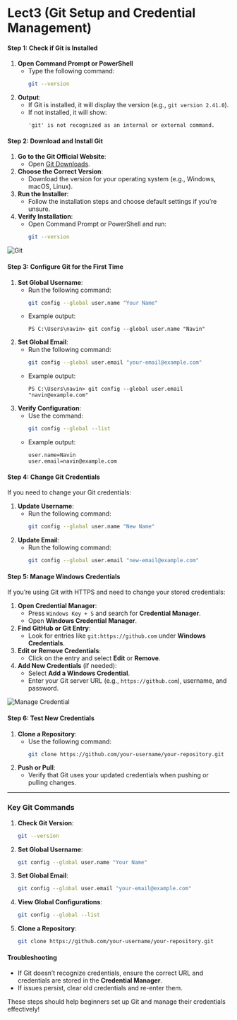 # Lect3 (Git Setup and Credential Management)

#### Step 1: Check if Git is Installed
1. **Open Command Prompt or PowerShell**
   - Type the following command:
     ```bash
     git --version
     ```
2. **Output**:
   - If Git is installed, it will display the version (e.g., `git version 2.41.0`).
   - If not installed, it will show:
     ```
     'git' is not recognized as an internal or external command.
     ```

#### Step 2: Download and Install Git
1. **Go to the Git Official Website**:
   - Open [Git Downloads](https://git-scm.com/downloads).
2. **Choose the Correct Version**:
   - Download the version for your operating system (e.g., Windows, macOS, Linux).
3. **Run the Installer**:
   - Follow the installation steps and choose default settings if you’re unsure.
4. **Verify Installation**:
   - Open Command Prompt or PowerShell and run:
     ```bash
     git --version
     ```
![Git](http://localhost:5000/content/images/75afa3d5-5e3f-408f-854a-17364c52c6c2.png)


#### Step 3: Configure Git for the First Time
1. **Set Global Username**:
   - Run the following command:
     ```bash
     git config --global user.name "Your Name"
     ```
   - Example output:
     ```
     PS C:\Users\navin> git config --global user.name "Navin"
     ```
2. **Set Global Email**:
   - Run the following command:
     ```bash
     git config --global user.email "your-email@example.com"
     ```
   - Example output:
     ```
     PS C:\Users\navin> git config --global user.email "navin@example.com"
     ```
3. **Verify Configuration**:
   - Use the command:
     ```bash
     git config --global --list
     ```
   - Example output:
     ```
     user.name=Navin
     user.email=navin@example.com
     ```

#### Step 4: Change Git Credentials
If you need to change your Git credentials:
1. **Update Username**:
   - Run the following command:
     ```bash
     git config --global user.name "New Name"
     ```
2. **Update Email**:
   - Run the following command:
     ```bash
     git config --global user.email "new-email@example.com"
     ```

#### Step 5: Manage Windows Credentials
If you’re using Git with HTTPS and need to change your stored credentials:
1. **Open Credential Manager**:
   - Press `Windows Key + S` and search for **Credential Manager**.
   - Open **Windows Credential Manager**.
2. **Find GitHub or Git Entry**:
   - Look for entries like `git:https://github.com` under **Windows Credentials**.
3. **Edit or Remove Credentials**:
   - Click on the entry and select **Edit** or **Remove**.
4. **Add New Credentials** (if needed):
   - Select **Add a Windows Credential**.
   - Enter your Git server URL (e.g., `https://github.com`), username, and password.

![Manage Credential](../images/77cc84df-3083-4beb-b10e-9941a1723429.png)

#### Step 6: Test New Credentials
1. **Clone a Repository**:
   - Use the following command:
     ```bash
     git clone https://github.com/your-username/your-repository.git
     ```
2. **Push or Pull**:
   - Verify that Git uses your updated credentials when pushing or pulling changes.

---

### Key Git Commands
1. **Check Git Version**:
   ```bash
   git --version
   ```
2. **Set Global Username**:
   ```bash
   git config --global user.name "Your Name"
   ```
3. **Set Global Email**:
   ```bash
   git config --global user.email "your-email@example.com"
   ```
4. **View Global Configurations**:
   ```bash
   git config --global --list
   ```
5. **Clone a Repository**:
   ```bash
   git clone https://github.com/your-username/your-repository.git
   ```

#### Troubleshooting
- If Git doesn’t recognize credentials, ensure the correct URL and credentials are stored in the **Credential Manager**.
- If issues persist, clear old credentials and re-enter them.

These steps should help beginners set up Git and manage their credentials effectively!

